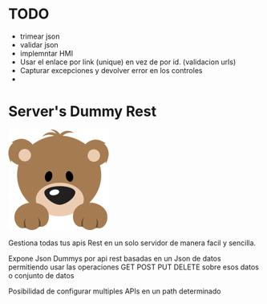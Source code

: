 # TODO
* trimear json
* validar json
* implemntar HMI
* Usar el enlace por link (unique) en vez de por id. (validacion urls)
* Capturar excepciones y devolver error en los controles
* 

# Server's Dummy Rest
![Server's Dummy Rest](src/main/resources/static/img/sdr_logo.png)

Gestiona todas tus apis Rest en un solo servidor de manera facil y sencilla.

Expone Json Dummys por api rest basadas en un Json de datos permitiendo usar
las operaciones GET POST PUT DELETE sobre esos datos o conjunto de datos

Posibilidad de configurar multiples APIs en un path determinado